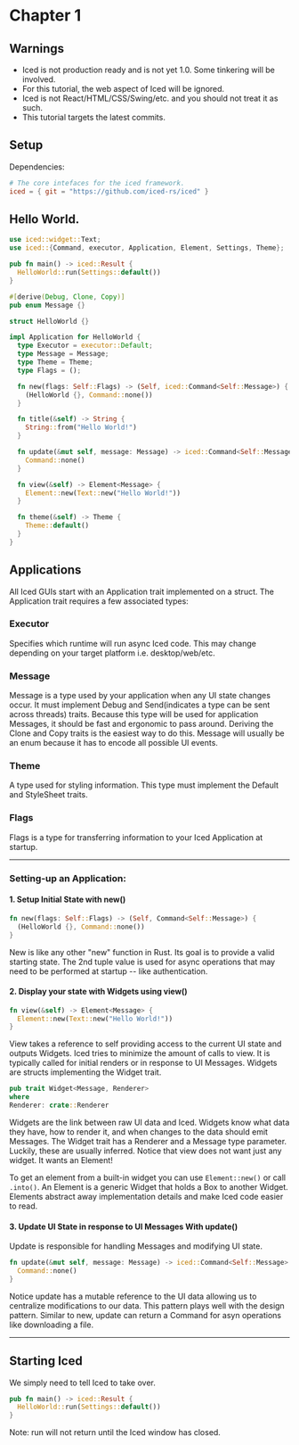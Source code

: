 # Chapter 1

## Warnings
* Iced is not production ready and is not yet 1.0. Some tinkering will be involved.
* For this tutorial, the web aspect of Iced will be ignored.
* Iced is not React/HTML/CSS/Swing/etc. and you should not treat it as such.
* This tutorial targets the latest commits.

## Setup

Dependencies:
```toml
# The core intefaces for the iced framework.
iced = { git = "https://github.com/iced-rs/iced" }
```

## Hello World.

```rust
use iced::widget::Text;
use iced::{Command, executor, Application, Element, Settings, Theme};

pub fn main() -> iced::Result {
  HelloWorld::run(Settings::default())
}

#[derive(Debug, Clone, Copy)]
pub enum Message {}

struct HelloWorld {}

impl Application for HelloWorld {
  type Executor = executor::Default;
  type Message = Message;
  type Theme = Theme;
  type Flags = ();

  fn new(flags: Self::Flags) -> (Self, iced::Command<Self::Message>) {
    (HelloWorld {}, Command::none())
  }

  fn title(&self) -> String {
    String::from("Hello World!")
  }

  fn update(&mut self, message: Message) -> iced::Command<Self::Message> {
    Command::none()
  }

  fn view(&self) -> Element<Message> {
    Element::new(Text::new("Hello World!"))
  }

  fn theme(&self) -> Theme {
    Theme::default()
  }
}
```

## Applications
All Iced GUIs start with an Application trait implemented on a struct. The Application trait requires a few associated types:
### Executor
Specifies which runtime will run async Iced code. This may change depending on your target platform i.e. desktop/web/etc.
### Message
Message is a type used by your application when any UI state changes occur. It must implement Debug and Send(indicates a type can be sent across threads) traits.
Because this type will be used for application Messages, it should be fast and ergonomic to pass around. Deriving the Clone and Copy traits is the easiest way to do this.
Message will usually be an enum because it has to encode all possible UI events.
### Theme
A type used for styling information. This type must implement the Default and StyleSheet traits.
### Flags
Flags is a type for transferring information to your Iced Application at startup.

---

### Setting-up an Application:
#### 1. Setup Initial State with new()
```rust
fn new(flags: Self::Flags) -> (Self, Command<Self::Message>) {
  (HelloWorld {}, Command::none())
}
```
New is like any other "new" function in Rust. Its goal is to provide a valid starting state. The 2nd tuple value is used for async operations that may need to be performed at startup -- like authentication.
#### 2. Display your state with Widgets using view()
```rust
fn view(&self) -> Element<Message> {
  Element::new(Text::new("Hello World!"))
}
```
View takes a reference to self providing access to the current UI state and outputs Widgets.
Iced tries to minimize the amount of calls to view. It is typically called for initial renders or in response to UI Messages.
Widgets are structs implementing the Widget trait.
```rust
pub trait Widget<Message, Renderer>
where
Renderer: crate::Renderer
```
Widgets are the link between raw UI data and Iced. Widgets know what data they have, how to render it, and when changes to the data should emit Messages.
The Widget trait has a Renderer and a Message type parameter. Luckily, these are usually inferred.
Notice that view does not want just any widget. It wants an Element!

To get an element from a built-in widget you can use `Element::new()` or call `.into()`.
An Element is a generic Widget that holds a Box to another Widget. Elements abstract away implementation details and make Iced code easier to read.
#### 3. Update UI State in response to UI Messages With update()
Update is responsible for handling Messages and modifying UI state.
```rust
fn update(&mut self, message: Message) -> iced::Command<Self::Message> {
  Command::none()
}
```
Notice update has a mutable reference to the UI data allowing us to centralize modifications to our data.
This pattern plays well with the design pattern. Similar to new, update can return a Command for asyn operations like downloading a file.

---

## Starting Iced
We simply need to tell Iced to take over.
```rust
pub fn main() -> iced::Result {
  HelloWorld::run(Settings::default())
}
```
Note: run will not return until the Iced window has closed.